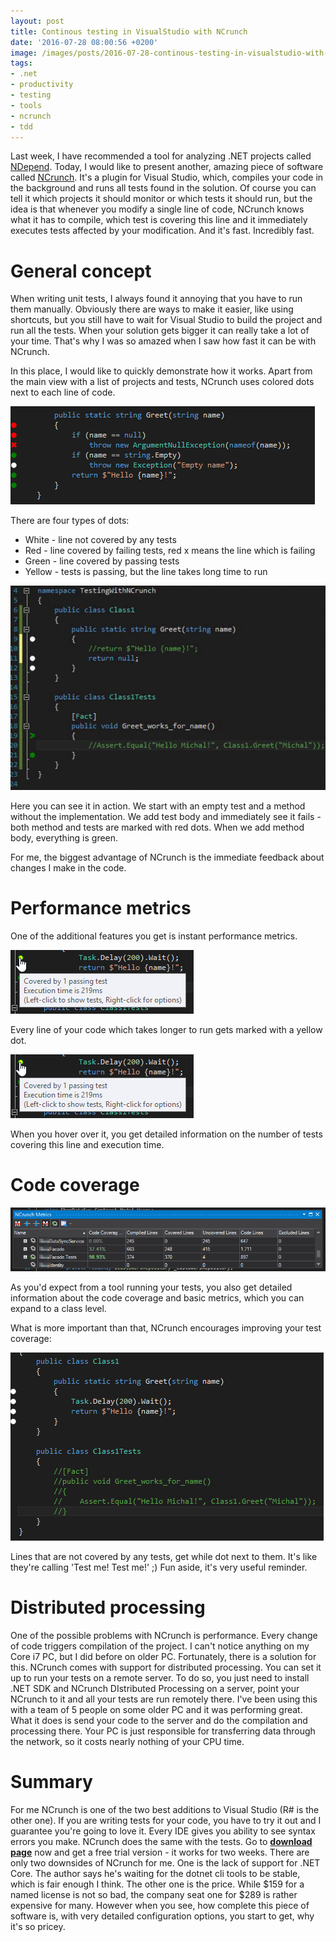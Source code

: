 ```yaml
---
layout: post
title: Continous testing in VisualStudio with NCrunch
date: '2016-07-28 08:00:56 +0200'
image: /images/posts/2016-07-28-continous-testing-in-visualstudio-with-ncrunch/featured.png
tags:
- .net
- productivity
- testing
- tools
- ncrunch
- tdd
---
```

Last week, I have recommended a tool for analyzing .NET projects called [NDepend](/2016/07/18/becoming-a-better-developer-with-ndepend/). Today, I would like to present another, amazing piece of software called [NCrunch](http://www.ncrunch.net/). It's a plugin for Visual Studio, which, compiles your code in the background and runs all tests found in the solution. Of course you can tell it which projects it should monitor or which tests it should run, but the idea is that whenever you modify a single line of code, NCrunch knows what it has to compile, which test is covering this line and it immediately executes tests affected by your modification. And it's fast. Incredibly fast.

# General concept
When writing unit tests, I always found it annoying that you have to run them manually. Obviously there are ways to make it easier, like using shortcuts, but you still have to wait for Visual Studio to build the project and run all the tests. When your solution gets bigger it can really take a lot of your time. That's why I was so amazed when I saw how fast it can be with NCrunch.

In this place, I would like to quickly demonstrate how it works. Apart from the main view with a list of projects and tests, NCrunch uses colored dots next to each line of code.

![NCrunch dots](/images/posts/2016-07-28-continous-testing-in-visualstudio-with-ncrunch/dots.png)

There are four types of dots:

* White - line not covered by any tests
* Red - line covered by failing tests, red x means the line which is failing
* Green - line covered by passing tests
* Yellow - tests is passing, but the line takes long time to run

![NCrunch coding](/images/posts/2016-07-28-continous-testing-in-visualstudio-with-ncrunch/coding.gif)

Here you can see it in action. We start with an empty test and a method without the implementation. We add test body and immediately see it fails - both method and tests are marked with red dots. When we add method body, everything is green.

For me, the biggest advantage of NCrunch is the immediate feedback about changes I make in the code.

# Performance metrics
One of the additional features you get is instant performance metrics.

![NCrunch preformance metrics 1](/images/posts/2016-07-28-continous-testing-in-visualstudio-with-ncrunch/performance-metrics-2.png)

Every line of your code which takes longer to run gets marked with a yellow dot.

![NCrunch preformance metrics 2](/images/posts/2016-07-28-continous-testing-in-visualstudio-with-ncrunch/performance-metrics-2.png)

When you hover over it, you get detailed information on the number of tests covering this line and execution time.

# Code coverage
![NCrunch code coverage](/images/posts/2016-07-28-continous-testing-in-visualstudio-with-ncrunch/metrics.png)

As you'd expect from a tool running your tests, you also get detailed information about the code coverage and basic metrics, which you can expand to a class level.

What is more important than that, NCrunch encourages improving your test coverage:

![NCrunch uncovered](/images/posts/2016-07-28-continous-testing-in-visualstudio-with-ncrunch/uncovered.png)

Lines that are not covered by any tests, get while dot next to them. It's like they're calling 'Test me! Test me!' ;) Fun aside, it's very useful reminder.

# Distributed processing
One of the possible problems with NCrunch is performance. Every change of code triggers compilation of the project. I can't notice anything on my Core i7 PC, but I did before on older PC. Fortunately, there is a solution for this. NCrunch comes with support for distributed processing. You can set it up to run your tests on a remote server. To do so, you just need to install .NET SDK and NCrunch DIstributed Processing on a server, point your NCrunch to it and all your tests are run remotely there. I've been using this with a team of 5 people on some older PC and it was performing great. What it does is send your code to the server and do the compilation and processing there. Your PC is just responsible for transferring data through the network, so it costs nearly nothing of your CPU time.

# Summary
For me NCrunch is one of the two best additions to Visual Studio (R# is the other one). If you are writing tests for your code, you have to try it out and I guarantee you're going to love it. Every IDE gives you ability to see syntax errors you make. NCrunch does the same with the tests. Go to [**download page**](http://www.ncrunch.net/download) now and get a free trial version - it works for two weeks. There are only two downsides of NCrunch for me. One is the lack of support for .NET Core. The author says he's waiting for the dotnet cli tools to be stable, which is fair enough I think. The other one is the price. While $159 for a named license is not so bad, the company seat one for $289 is rather expensive for many. However when you see, how complete this piece of software is, with very detailed configuration options, you start to get, why it's so pricey. 

